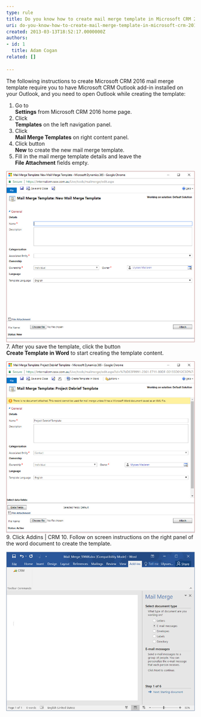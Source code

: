 ```yaml
---
type: rule
title: Do you know how to create mail merge template in Microsoft CRM 2016?
uri: do-you-know-how-to-create-mail-merge-template-in-microsoft-crm-2016
created: 2013-03-13T18:52:17.0000000Z
authors:
- id: 1
  title: Adam Cogan
related: []

---
```


The following instructions to create Microsoft CRM 2016 mail merge template require you to have Microsoft CRM Outlook add-in installed on your Outlook, and you need to open Outlook while creating the template:
 
1. Go to <br>       **Settings** from Microsoft CRM 2016 home page.
2. Click <br>       **Templates** on the left navigation panel.
3. Click <br>       **Mail Merge Templates** on right content panel.
4. Click button <br>       **New** to create the new mail merge template.
5. Fill in the mail merge template details and leave the <br>       **File Attachment** fields empty.

![Fill in mail merge template details6. Click the <br>       Save button to save your template.](mail-merge-1.jpg)
7. After you save the template, click the button <br>       **Create Template in Word** to start creating the template content.

![Create Mail Merge Template8. A Microsoft Word document will be open on your machine.](mail-merge-2.jpg)
9. Click Addins | CRM
10. Follow on screen instructions on the right panel of the word document to create the template.

![Follow the instructions to create template content](mail-merge-3.jpg)

